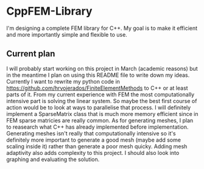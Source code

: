 # CppFEM-Library
I'm designing a complete FEM library for C++. My goal is to make it efficient and more importantly simple and flexible to use.

## Current plan 
I will probably start working on this project in March (academic reasons) but in the meantime I plan on using this README file to write down my ideas.
Currently I want to rewrite my python code in https://github.com/hrvojerados/FiniteElementMethods to C++ or at least parts of it. From my current experience with FEM the most computationally intensive part is solving the linear system. So maybe the best first course of action would be to look at ways to parallelise that process. I will definitely implement a SparseMatrix class that is much more memory efficient since in FEM sparse matricies are really common. 
As for generating meshes, I plan to reasearch what C++ has already implemented before implementation. Generating meshes isn't really that computationally intensive so it's definitely more important to generate a good mesh (maybe add some scaling inside it) rather than generate a poor mesh quicky. Adding mesh adaptivity also adds complexity to this project.
I should also look into graphing and evaluating the solution.
